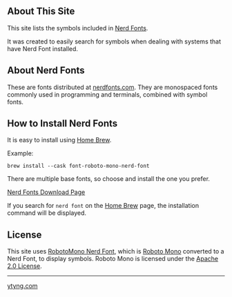 ## About This Site

This site lists the symbols included in [Nerd Fonts](https://www.nerdfonts.com/).

It was created to easily search for symbols when dealing with systems that have Nerd Font installed.

## About Nerd Fonts

These are fonts distributed at [nerdfonts.com](https://www.nerdfonts.com/).
They are monospaced fonts commonly used in programming and terminals, combined with symbol fonts.

## How to Install Nerd Fonts

It is easy to install using [Home Brew](https://brew.sh/).

Example:
```
brew install --cask font-roboto-mono-nerd-font
```

There are multiple base fonts, so choose and install the one you prefer.

[Nerd Fonts Download Page](https://www.nerdfonts.com/font-downloads)

If you search for `nerd font` on the [Home Brew](https://brew.sh/) page, the installation command will be displayed.

## License
This site uses [RobotoMono Nerd Font](https://www.nerdfonts.com/font-downloads), which is [Roboto Mono](https://fonts.google.com/specimen/Roboto+Mono) converted to a Nerd Font, to display symbols.
Roboto Mono is licensed under the [Apache 2.0 License](/fonts/RobotoMono-License.txt).

----

[ytyng.com](https://www.ytyng.com/)
